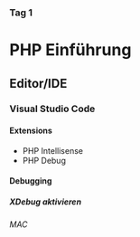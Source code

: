 ### Tag 1

# PHP Einführung

## Editor/IDE

### Visual Studio Code

#### Extensions
- PHP Intellisense
- PHP Debug

#### Debugging
##### XDebug aktivieren
*MAC*
<!--stackedit_data:
eyJoaXN0b3J5IjpbLTIxMjg1Nzk2Ml19
-->
